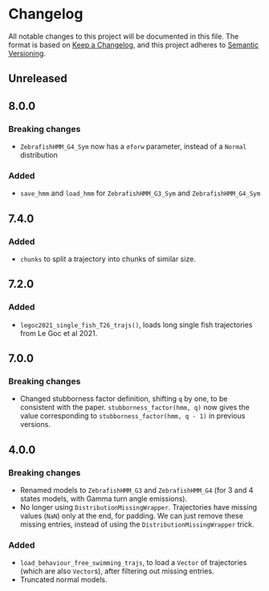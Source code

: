 # Changelog

All notable changes to this project will be documented in this file. The format is based on [Keep a Changelog](https://keepachangelog.com/en/1.0.0/), and this project adheres to [Semantic Versioning](https://semver.org/spec/v2.0.0.html).

## Unreleased

## 8.0.0

### Breaking changes

- `ZebrafishHMM_G4_Sym` now has a `σforw` parameter, instead of a `Normal` distribution

### Added

- `save_hmm` and `load_hmm` for `ZebrafishHMM_G3_Sym` and `ZebrafishHMM_G4_Sym`

## 7.4.0

### Added

- `chunks` to split a trajectory into chunks of similar size.

## 7.2.0

### Added

- `legoc2021_single_fish_T26_trajs()`, loads long single fish trajectories from Le Goc et al 2021.

## 7.0.0

### Breaking changes

- Changed stubborness factor definition, shifting `q` by one, to be consistent with the paper. `stubborness_factor(hmm, q)` now gives the value corresponding to `stubborness_factor(hmm, q - 1)` in previous versions.

## 4.0.0

### Breaking changes

- Renamed models to `ZebrafishHMM_G3` and `ZebrafishHMM_G4` (for 3 and 4 states models, with Gamma turn angle emissions).
- No longer using `DistributionMissingWrapper`. Trajectories have missing values (`NaN`) only at the end, for padding. We can just remove these missing entries, instead of using the `DistributionMissingWrapper` trick. 

### Added

- `load_behaviour_free_swimming_trajs`, to load a `Vector` of trajectories (which are also `Vector`s), after filtering out missing entries.
- Truncated normal models.